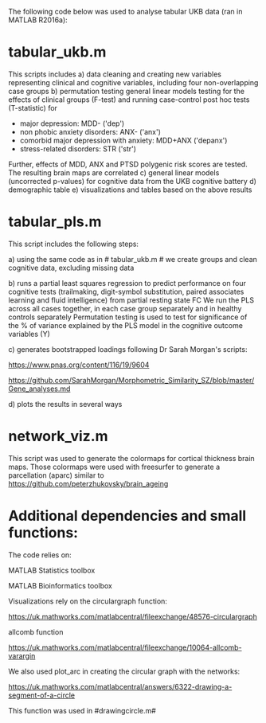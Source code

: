 The following code below was used to analyse tabular UKB data (ran in MATLAB R2016a):

# tabular_ukb.m
This scripts includes 
a) data cleaning and creating new variables representing clinical and cognitive variables, including four non-overlapping case groups
b) permutation testing general linear models testing for the effects of clinical groups (F-test) and running case-control post hoc tests (T-statistic) for 
- major depression: MDD- ('dep')
- non phobic anxiety disorders: ANX- ('anx')
- comorbid major depression with anxiety: MDD+ANX ('depanx') 
- stress-related disorders: STR ('str')

Further, effects of MDD, ANX and PTSD polygenic risk scores are tested. 
The resulting brain maps are correlated 
c) general linear models (uncorrected p-values) for cognitive data from the UKB cognitive battery
d) demographic table
e) visualizations and tables based on the above results 

# tabular_pls.m
This script includes the following steps:

a) using the same code as in # tabular_ukb.m # we create groups and clean cognitive data, excluding missing data

b) runs a partial least squares regression to predict performance on four cognitive tests (trailmaking, digit-symbol substitution, paired associates learning and fluid intelligence) from partial resting state FC
We run the PLS across all cases together, in each case group separately and in healthy controls separately
Permutation testing is used to test for significance of the % of variance explained by the PLS model in the cognitive outcome variables (Y)

c) generates bootstrapped loadings following Dr Sarah Morgan's scripts:

https://www.pnas.org/content/116/19/9604

https://github.com/SarahMorgan/Morphometric_Similarity_SZ/blob/master/Gene_analyses.md

d) plots the results in several ways

# network_viz.m
This script was used to generate the colormaps for cortical thickness brain maps. Those colormaps were used with freesurfer to generate a parcellation (aparc) similar to https://github.com/peterzhukovsky/brain_ageing


# Additional dependencies and small functions:

The code relies on:

MATLAB Statistics toolbox

MATLAB Bioinformatics toolbox

Visualizations rely on the circulargraph function:

https://uk.mathworks.com/matlabcentral/fileexchange/48576-circulargraph

allcomb function

https://uk.mathworks.com/matlabcentral/fileexchange/10064-allcomb-varargin

We also used plot_arc in creating the circular graph with the networks:

https://uk.mathworks.com/matlabcentral/answers/6322-drawing-a-segment-of-a-circle

This function was used in #drawingcircle.m# 
